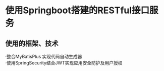 # 使用Springboot搭建的RESTful接口服务
## 使用的框架、技术
·整合MyBatisPlus 实现代码自动生成器<br/>
·使用SpringSecurity结合JWT实现应用安全防护及用户授权
